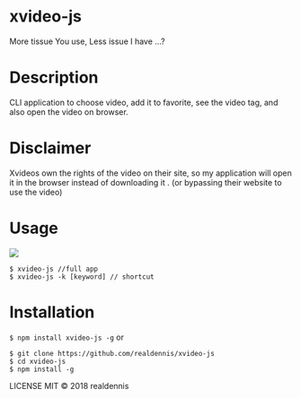 # xvideo-js

More tissue You use, 
Less issue I have ...?

# Description
CLI application to choose video, add it to favorite, see the video tag, and also open the video on browser.

# Disclaimer
Xvideos own the rights of the video on their site, so my application will open it in the browser instead of downloading it .
(or bypassing their website to use the video)

# Usage
![](https://raw.githubusercontent.com/realdennis/xvideo-js/master/demo.gif)
```
$ xvideo-js //full app
$ xvideo-js -k [keyword] // shortcut
```

# Installation
`$ npm install xvideo-js -g`
or
```
$ git clone https://github.com/realdennis/xvideo-js
$ cd xvideo-js
$ npm install -g
```

LICENSE
MIT © 2018 realdennis